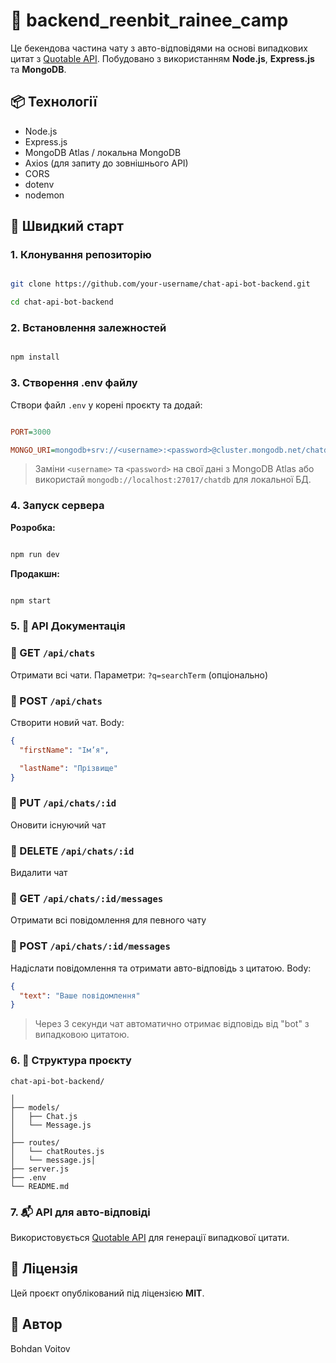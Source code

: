 # 🧠 backend_reenbit_rainee_camp

Це бекендова частина чату з авто-відповідями на основі випадкових цитат з [Quotable API](https://api.quotable.io). Побудовано з використанням **Node.js**, **Express.js** та **MongoDB**.

## 📦 Технології

- Node.js
- Express.js
- MongoDB Atlas / локальна MongoDB
- Axios (для запиту до зовнішнього API)
- CORS
- dotenv
- nodemon

## 🚀 Швидкий старт

### 1. Клонування репозиторію

```bash

git clone https://github.com/your-username/chat-api-bot-backend.git

cd chat-api-bot-backend

```

### 2. Встановлення залежностей

```bash

npm install

```

### 3. Створення .env файлу

Створи файл `.env` у корені проєкту та додай:

```ini

PORT=3000

MONGO_URI=mongodb+srv://<username>:<password>@cluster.mongodb.net/chatdb?retryWrites=true&w=majority

```

> Заміни `<username>` та `<password>` на свої дані з MongoDB Atlas або використай `mongodb://localhost:27017/chatdb` для локальної БД.

### 4. Запуск сервера

**Розробка:**

```bash

npm run dev

```

**Продакшн:**

```bash

npm start

```

### 5. 📘 API Документація

### 🔹 GET `/api/chats`

Отримати всі чати. Параметри: `?q=searchTerm` (опціонально)

### 🔹 POST `/api/chats`

Створити новий чат. Body:

```json
{
  "firstName": "Ім’я",

  "lastName": "Прізвище"
}
```

### 🔹 PUT `/api/chats/:id`

Оновити існуючий чат

### 🔹 DELETE `/api/chats/:id`

Видалити чат

### 🔹 GET `/api/chats/:id/messages`

Отримати всі повідомлення для певного чату

### 🔹 POST `/api/chats/:id/messages`

Надіслати повідомлення та отримати авто-відповідь з цитатою. Body:

```json
{
  "text": "Ваше повідомлення"
}
```

> Через 3 секунди чат автоматично отримає відповідь від "bot" з випадковою цитатою.

### 6. 📁 Структура проєкту

```
chat-api-bot-backend/

│
├── models/
│   ├── Chat.js
│   └── Message.js
│
├── routes/
│   └── chatRoutes.js
│   └── message.js│
├── server.js
├── .env
└── README.md

```

### 7. 📬 API для авто-відповіді

Використовується [Quotable API](https://api.quotable.io) для генерації випадкової цитати.

## 📜 Ліцензія

Цей проєкт опублікований під ліцензією **MIT**.

## 👤 Автор

Bohdan Voitov
